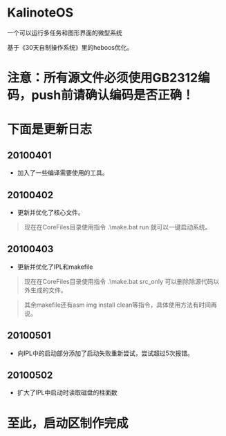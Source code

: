 # KalinoteOS
一个可以运行多任务和图形界面的微型系统

基于《30天自制操作系统》里的heboos优化。

# 注意：所有源文件必须使用GB2312编码，push前请确认编码是否正确！

# 下面是更新日志
## 20100401
- 加入了一些编译需要使用的工具。

## 20100402
- 更新并优化了核心文件。
> 现在在CoreFiles目录使用指令 .\make.bat run 就可以一键启动系统。

## 20100403
- 更新并优化了IPL和makefile
> 现在在CoreFiles目录使用指令 .\make.bat src_only 可以删除除源代码以外生成的文件。

> 其余makefile还有asm img install clean等指令，具体使用方法有时间再说。

## 20100501
- 向IPL中的启动部分添加了启动失败重新尝试，尝试超过5次报错。

## 20100502
- 扩大了IPL中启动时读取磁盘的柱面数

# **至此，启动区制作完成**
